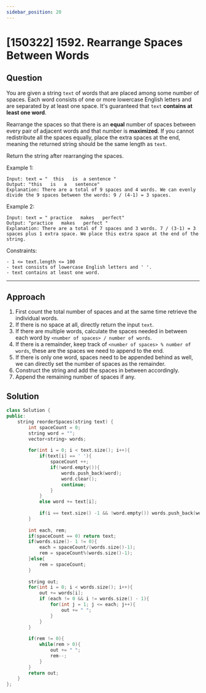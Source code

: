 ```yaml
---
sidebar_position: 20
---
```


# [150322] 1592. Rearrange Spaces Between Words

## Question 
You are given a string `text` of words that are placed among some number of spaces. Each word consists of one or more lowercase English letters and are separated by at least one space. It's guaranteed that `text` **contains at least one word**.

Rearrange the spaces so that there is an **equal** number of spaces between every pair of adjacent words and that number is **maximized**. If you cannot redistribute all the spaces equally, place the extra spaces at the end, meaning the returned string should be the same length as `text`.

Return the string after rearranging the spaces.

Example 1:
```
Input: text = "  this   is  a sentence "
Output: "this   is   a   sentence"
Explanation: There are a total of 9 spaces and 4 words. We can evenly divide the 9 spaces between the words: 9 / (4-1) = 3 spaces.
```
Example 2:
```
Input: text = " practice   makes   perfect"
Output: "practice   makes   perfect "
Explanation: There are a total of 7 spaces and 3 words. 7 / (3-1) = 3 spaces plus 1 extra space. We place this extra space at the end of the string.
```

Constraints:
```
- 1 <= text.length <= 100
- text consists of lowercase English letters and ' '.
- text contains at least one word.
```

---

## Approach

1. First count the total number of spaces and at the same time retrieve the individual words.
2. If there is no space at all, directly return the input `text`.
3. If there are multiple words, calculate the spaces needed in between each word by `<number of spaces> / number of words`.
4. If there is a remainder, keep track of `<number of spaces> % number of words`, these are the spaces we need to append to the end.
5. If there is only one word, spaces need to be appended behind as well, we can directly set the number of spaces as the remainder.
6. Construct the string and add the spaces in between accordingly.
7. Append the remaining number of spaces if any.

## Solution

```cpp
class Solution {
public:
    string reorderSpaces(string text) {
        int spaceCount = 0;
        string word = "";
        vector<string> words;
        
        for(int i = 0; i < text.size(); i++){
            if(text[i] == ' '){
                spaceCount ++;
                if(!word.empty()){
                    words.push_back(word);
                    word.clear();
                    continue;
                } 
            } 
            else word += text[i];
            
            if(i == text.size() -1 && !word.empty()) words.push_back(word);              
        }
        
        int each, rem;
        if(spaceCount == 0) return text;
        if(words.size()- 1 != 0){
            each = spaceCount/(words.size()-1);
            rem = spaceCount%(words.size()-1);
        }else{
            rem = spaceCount;
        }
        
        string out;
        for(int i = 0; i < words.size(); i++){
            out += words[i];
            if (each != 0 && i != words.size() - 1){
                for(int j = 1; j <= each; j++){
                    out += " ";
                } 
            }
        }
        
        if(rem != 0){
            while(rem > 0){
                out += " ";
                rem--;
            }
        }
        return out;
    }
};
```